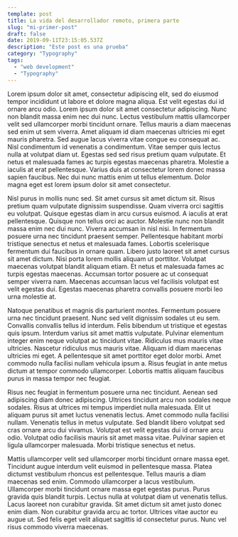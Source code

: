 ```yaml
---
template: post
title: La vida del desarrollador remoto, primera parte
slug: "mi-primer-post"
draft: false
date: 2019-09-11T23:15:05.537Z
description: "Este post es una prueba"
category: "Typography"
tags:
  - "web development"
  - "Typography"
---
```


Lorem ipsum dolor sit amet, consectetur adipiscing elit, sed do eiusmod tempor incididunt ut labore et dolore magna aliqua. Est velit egestas dui id ornare arcu odio. Lorem ipsum dolor sit amet consectetur adipiscing. Nunc non blandit massa enim nec dui nunc. Lectus vestibulum mattis ullamcorper velit sed ullamcorper morbi tincidunt ornare. Tellus mauris a diam maecenas sed enim ut sem viverra. Amet aliquam id diam maecenas ultricies mi eget mauris pharetra. Sed augue lacus viverra vitae congue eu consequat ac. Nisl condimentum id venenatis a condimentum. Vitae semper quis lectus nulla at volutpat diam ut. Egestas sed sed risus pretium quam vulputate. Et netus et malesuada fames ac turpis egestas maecenas pharetra. Molestie a iaculis at erat pellentesque. Varius duis at consectetur lorem donec massa sapien faucibus. Nec dui nunc mattis enim ut tellus elementum. Dolor magna eget est lorem ipsum dolor sit amet consectetur.

Nisl purus in mollis nunc sed. Sit amet cursus sit amet dictum sit. Risus pretium quam vulputate dignissim suspendisse. Quam viverra orci sagittis eu volutpat. Quisque egestas diam in arcu cursus euismod. A iaculis at erat pellentesque. Quisque non tellus orci ac auctor. Molestie nunc non blandit massa enim nec dui nunc. Viverra accumsan in nisl nisi. In fermentum posuere urna nec tincidunt praesent semper. Pellentesque habitant morbi tristique senectus et netus et malesuada fames. Lobortis scelerisque fermentum dui faucibus in ornare quam. Libero justo laoreet sit amet cursus sit amet dictum. Nisi porta lorem mollis aliquam ut porttitor. Volutpat maecenas volutpat blandit aliquam etiam. Et netus et malesuada fames ac turpis egestas maecenas. Accumsan tortor posuere ac ut consequat semper viverra nam. Maecenas accumsan lacus vel facilisis volutpat est velit egestas dui. Egestas maecenas pharetra convallis posuere morbi leo urna molestie at.

Natoque penatibus et magnis dis parturient montes. Fermentum posuere urna nec tincidunt praesent. Nunc sed velit dignissim sodales ut eu sem. Convallis convallis tellus id interdum. Felis bibendum ut tristique et egestas quis ipsum. Interdum varius sit amet mattis vulputate. Pulvinar elementum integer enim neque volutpat ac tincidunt vitae. Ridiculus mus mauris vitae ultricies. Nascetur ridiculus mus mauris vitae. Aliquam id diam maecenas ultricies mi eget. A pellentesque sit amet porttitor eget dolor morbi. Amet commodo nulla facilisi nullam vehicula ipsum a. Risus feugiat in ante metus dictum at tempor commodo ullamcorper. Lobortis mattis aliquam faucibus purus in massa tempor nec feugiat.

Risus nec feugiat in fermentum posuere urna nec tincidunt. Aenean sed adipiscing diam donec adipiscing. Ultrices tincidunt arcu non sodales neque sodales. Risus at ultrices mi tempus imperdiet nulla malesuada. Elit ut aliquam purus sit amet luctus venenatis lectus. Amet commodo nulla facilisi nullam. Venenatis tellus in metus vulputate. Sed blandit libero volutpat sed cras ornare arcu dui vivamus. Volutpat est velit egestas dui id ornare arcu odio. Volutpat odio facilisis mauris sit amet massa vitae. Pulvinar sapien et ligula ullamcorper malesuada. Morbi tristique senectus et netus.

Mattis ullamcorper velit sed ullamcorper morbi tincidunt ornare massa eget. Tincidunt augue interdum velit euismod in pellentesque massa. Platea dictumst vestibulum rhoncus est pellentesque. Tellus mauris a diam maecenas sed enim. Commodo ullamcorper a lacus vestibulum. Ullamcorper morbi tincidunt ornare massa eget egestas purus. Purus gravida quis blandit turpis. Lectus nulla at volutpat diam ut venenatis tellus. Lacus laoreet non curabitur gravida. Sit amet dictum sit amet justo donec enim diam. Non curabitur gravida arcu ac tortor. Ultrices vitae auctor eu augue ut. Sed felis eget velit aliquet sagittis id consectetur purus. Nunc vel risus commodo viverra maecenas.
